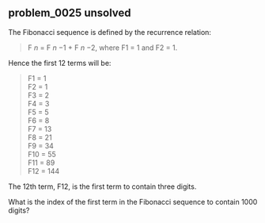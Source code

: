 ## problem_0025 unsolved
The Fibonacci sequence is defined by the recurrence relation:

> F _n_ = F _n_ −1 \+ F _n_ −2, where F1 = 1 and F2 = 1.

Hence the first 12 terms will be:

> F1 = 1  
>  F2 = 1  
>  F3 = 2  
>  F4 = 3  
>  F5 = 5  
>  F6 = 8  
>  F7 = 13  
>  F8 = 21  
>  F9 = 34  
>  F10 = 55  
>  F11 = 89  
>  F12 = 144

The 12th term, F12, is the first term to contain three digits.

What is the index of the first term in the Fibonacci sequence to contain 1000
digits?

